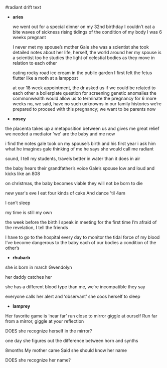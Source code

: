 #radiant drift text

- **aries**

  we went out for a special dinner on my 32nd birthday
  I couldn’t eat a bite
  waves of sickness rising
  tidings of the condition of my body
  I was 6 weeks pregnant

  I never met my spouse’s mother
  Gale
  she was a scientist
  she took detailed notes about her life, herself, the world around her
  my spouse is a scientist too
  he studies the light of celestial bodies
  as they move in relation to each other

  eating rocky road ice cream in the public garden
  I first felt the fetus flutter
  like a moth at a lamppost

  at our 18 week appointment, the dr asked us if we could be related to each other
  a boilerplate question for screening genetic anomalies
  the commonwealth would allow us to terminate the pregnancy for 6 more weeks
  no, we said, have no such unknowns in our family histories
  we’re prepared to proceed with this pregnancy; we want to be parents now

- **nosey**

the placenta takes up a metaposition between us
and gives me great relief
we needed a mediator
'we' are the baby and me now

i find the notes gale took on my spouse’s birth
and his first year
i ask him what he imagines gale thinking of me
he says she would call me radiant

sound, I tell my students, travels better in water than it does in air

the baby hears their grandfather’s voice
Gale’s spouse
low and loud
and kicks like an 808

on christmas, the baby becomes viable
they will not be born to die

new year's eve
I eat four kinds of cake
And dance 'til 4am

I can’t sleep

my time is still my own

the week before the birth
I speak in meeting for the first time
I’m afraid of the revelation, I tell the friends

I have to go to the hospital every day
to monitor the tidal force of my blood
I’ve become dangerous to the baby
each of our bodies a condition of the other’s

- **rhubarb**

she is born in march
Gwendolyn

her daddy catches her

she has a different blood type than me, we’re incompatible they say

everyone calls her alert and ‘observant’
she coos herself to sleep

- **lamprey**

Her favorite game is ‘near far’ run close to mirror giggle at ourself
Run far from a mirror, giggle at your reflection

DOES she recognize herself in the mirror?

one day she figures out the difference between horn and synths

8months
My mother came
Said she should know her name

DOES she recognize her name?
